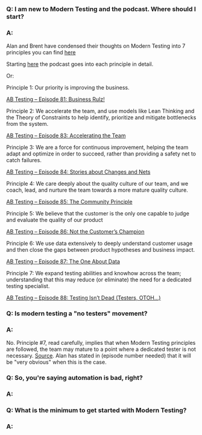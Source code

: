 ### Q: I am new to Modern Testing and the podcast.  Where should I start?

### A: 
Alan and Brent have condensed their thoughts on Modern Testing into 7 principles you can find [here](http://https://www.angryweasel.com/ABTesting/modern-testing-principles/)

Starting [here](https://www.angryweasel.com/ABTesting/page/6/) the podcast goes into each principle in detail.  

Or:

Principle 1: Our priority is improving the business.

[AB Testing – Episode 81: Business Rulz!](https://www.angryweasel.com/ABTesting/ab-testing-episode-81-business-rulz/)

Principle 2: We accelerate the team, and use models like Lean Thinking and the Theory of Constraints to help identify, prioritize and mitigate bottlenecks from the system.

[AB Testing – Episode 83: Accelerating the Team](https://www.angryweasel.com/ABTesting/ab-testing-episode-83-accelerating-the-team/)

Principle 3: We are a force for continuous improvement, helping the team adapt and optimize in order to succeed, rather than providing a safety net to catch failures.

[AB Testing – Episode 84: Stories about Changes and Nets](https://www.angryweasel.com/ABTesting/ab-testing-episode-84-stories-about-changes-and-nets/)

Principle 4: We care deeply about the quality culture of our team, and we coach, lead, and nurture the team towards a more mature quality culture.

[AB Testing – Episode 85: The Community Principle](https://www.angryweasel.com/ABTesting/ab-testing-episode-85-the-community-principle/)

Principle 5: We believe that the customer is the only one capable to judge and evaluate the quality of our product

[AB Testing – Episode 86: Not the Customer’s Champion](https://www.angryweasel.com/ABTesting/ab-testing-episode-86-not-the-customers-champion/)

Principle 6: We use data extensively to deeply understand customer usage and then close the gaps between product hypotheses and business impact.

[AB Testing – Episode 87: The One About Data](https://www.angryweasel.com/ABTesting/ab-testing-episode-87-the-one-about-data/)

Principle 7: We expand testing abilities and knowhow across the team; understanding that this may reduce (or eliminate) the need for a dedicated testing specialist.

[AB Testing – Episode 88: Testing Isn’t Dead (Testers, OTOH…)](https://www.angryweasel.com/ABTesting/ab-testing-episode-88-testing-isnt-dead-testers-otoh/)


### Q: Is modern testing a "no testers" movement?

### A: 
No.  Principle #7, read carefully, implies that when Modern Testing principles are followed, the team may mature to a point where a dedicated tester is not necessary.  [Source](https://www.reddit.com/r/softwaretesting/comments/ed5v8r/what_books_can_i_read_that_are_based_on_modern/). Alan has stated in (episode number needed) that it will be "very obvious" when this is the case.

### Q: So, you're saying automation is bad, right?

### A:

### Q: What is the minimum to get started with Modern Testing?

### A:



